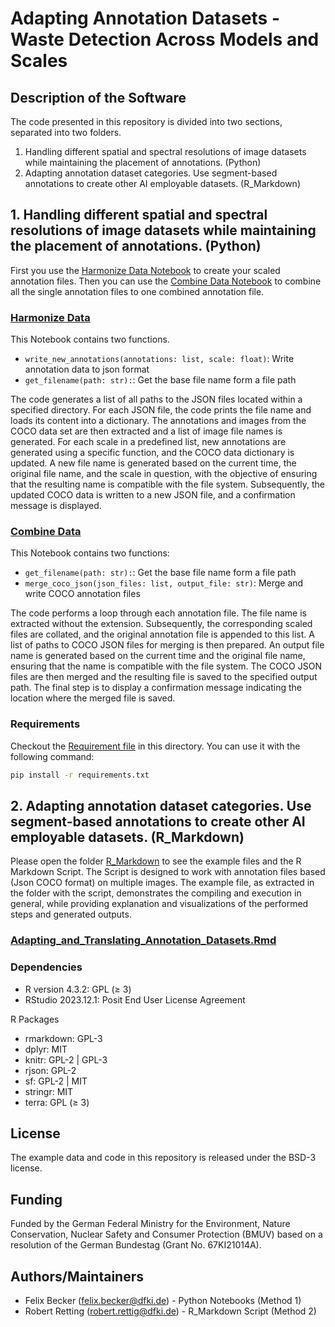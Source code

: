 # Adapting Annotation Datasets - Waste Detection Across Models and Scales

## Description of the Software

The code presented in this repository is divided into two sections, separated into two folders.

1. Handling different spatial and spectral resolutions of image datasets while maintaining the placement of annotations. (Python)
2. Adapting annotation dataset categories. Use segment-based annotations to create other AI employable datasets. (R_Markdown)

## 1. Handling different spatial and spectral resolutions of image datasets while maintaining the placement of annotations. (Python)

First you use the [Harmonize Data Notebook](./Handling_Resolution_-_Maintaining_Annotation/Harmonize_Data_different_resolution_new.ipynb) to create your scaled annotation files. Then you can use the [Combine Data Notebook](./Handling_Resolution_-_Maintaining_Annotation/Combine_data_different_resolutions.ipynb) to combine all the single annotation files to one combined annotation file.

### [Harmonize Data](./Handling_Resolution_-_Maintaining_Annotation/Harmonize_Data_different_resolution_new.ipynb)

This Notebook contains two functions.

* `write_new_annotations(annotations: list, scale: float)`: Write annotation data to json format
* `get_filename(path: str):`: Get the base file name form a file path

The code generates a list of all paths to the JSON files located within a specified directory. For each JSON file, the code prints the file name and loads its content into a dictionary. The annotations and images from the COCO data set are then extracted and a list of image file names is generated. For each scale in a predefined list, new annotations are generated using a specific function, and the COCO data dictionary is updated. A new file name is generated based on the current time, the original file name, and the scale in question, with the objective of ensuring that the resulting name is compatible with the file system. Subsequently, the updated COCO data is written to a new JSON file, and a confirmation message is displayed.

### [Combine Data](./Handling_Resolution_-_Maintaining_Annotation/Combine_data_different_resolutions.ipynb)

This Notebook contains two functions:

* `get_filename(path: str):`: Get the base file name form a file path
* `merge_coco_json(json_files: list, output_file: str)`: Merge and write COCO annotation files

The code performs a loop through each annotation file. The file name is extracted without the extension. Subsequently, the corresponding scaled files are collated, and the original annotation file is appended to this list. A list of paths to COCO JSON files for merging is then prepared. An output file name is generated based on the current time and the original file name, ensuring that the name is compatible with the file system. The COCO JSON files are then merged and the resulting file is saved to the specified output path. The final step is to display a confirmation message indicating the location where the merged file is saved.

### Requirements

Checkout the [Requirement file](./requirements.txt) in this directory.
You can use it with the following command:

```bash
pip install -r requirements.txt
```

## 2. Adapting annotation dataset categories. Use segment-based annotations to create other AI employable datasets. (R_Markdown)

Please open the folder [R_Markdown](./Adapting_Categories_-_Translate_to_other_Datasets/) to see the example files and the R Markdown Script.
The Script is designed to work with annotation files based (Json COCO format) on multiple images.
The example file, as extracted in the folder with the script, demonstrates the compiling and execution in general, while providing explanation and visualizations of the performed steps and generated outputs.

### [Adapting_and_Translating_Annotation_Datasets.Rmd](./Adapting_Categories_-_Translate_to_other_Datasets/Adapting_and_Translating_Annotation_Datasets.Rmd)

### Dependencies

* R version 4.3.2: GPL (≥ 3)
* RStudio 2023.12.1: Posit End User License Agreement

R Packages

* rmarkdown: GPL-3
* dplyr: MIT
* knitr: GPL-2 | GPL-3
* rjson: GPL-2
* sf: GPL-2 | MIT
* stringr: MIT
* terra: GPL (≥ 3)

## License

The example data and code in this repository is released under the BSD-3 license.

## Funding

Funded by the German Federal Ministry for the Environment, Nature Conservation, Nuclear Safety and Consumer Protection (BMUV) based on a resolution of the German Bundestag (Grant No. 67KI21014A).

## Authors/Maintainers

* Felix Becker (<felix.becker@dfki.de>) - Python Notebooks (Method 1)
* Robert Retting (<robert.rettig@dfki.de>) - R_Markdown Script (Method 2)
